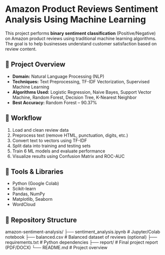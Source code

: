 # Amazon Product Reviews Sentiment Analysis Using Machine Learning

This project performs **binary sentiment classification** (Positive/Negative) on Amazon product reviews using traditional machine learning algorithms. The goal is to help businesses understand customer satisfaction based on review content.

## 📌 Project Overview

- **Domain:** Natural Language Processing (NLP)
- **Techniques:** Text Preprocessing, TF-IDF Vectorization, Supervised Machine Learning
- **Algorithms Used:** Logistic Regression, Naive Bayes, Support Vector Machine, Random Forest, Decision Tree, K-Nearest Neighbor
- **Best Accuracy:** Random Forest – 90.37%

## 🧠 Workflow

1. Load and clean review data
2. Preprocess text (remove HTML, punctuation, digits, etc.)
3. Convert text to vectors using TF-IDF
4. Split data into training and testing sets
5. Train 6 ML models and evaluate performance
6. Visualize results using Confusion Matrix and ROC-AUC

## 🔧 Tools & Libraries

- Python (Google Colab)
- Scikit-learn
- Pandas, NumPy
- Matplotlib, Seaborn
- WordCloud

## 📁 Repository Structure

amazon-sentiment-analysis/
├── sentiment_analysis.ipynb # Jupyter/Colab notebook
├── balanced.csv # Balanced dataset of reviews (optional)
├── requirements.txt # Python dependencies
├── report/ # Final project report (PDF/DOCX)
└── README.md # Project overview
